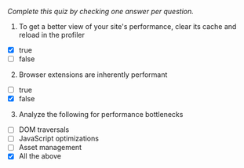 *Complete this quiz by checking one answer per question.*

1. To get a better view of your site's performance, clear its cache and reload in the profiler

- [x] true
- [ ] false

2. Browser extensions are inherently performant

- [ ] true
- [x] false

3. Analyze the following for performance bottlenecks
   
- [ ] DOM traversals
- [ ] JavaScript optimizations
- [ ] Asset management
- [x] All the above
